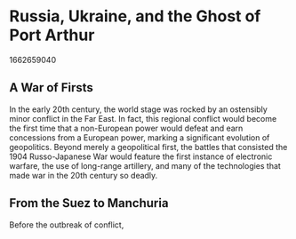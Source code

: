 # Russia, Ukraine, and the Ghost of Port Arthur

1662659040

## A War of Firsts

In the early 20th century, the world stage was rocked by an ostensibly minor conflict in the Far East. In fact, this regional conflict would become the first time that a non-European power would defeat and earn concessions from a European power, marking a significant evolution of geopolitics. Beyond merely a geopolitical first, the battles that consisted the 1904 Russo-Japanese War would feature the first instance of electronic warfare, the use of long-range artillery, and many of the technologies that made war in the 20th century so deadly.

## From the Suez to Manchuria

Before the outbreak of conflict, 